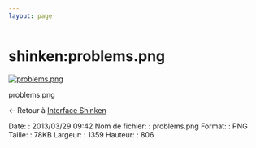 ```yaml
---
layout: page
---
```


shinken:problems.png
====================

[![problems.png](..//assets/media/shinken/problems.png@cache=&w=900&h=533 "problems.png")](..//assets/media/shinken/problems.png@cache= "Afficher le fichier original")

problems.png

← Retour à [Interface
Shinken](../../shinken/shinken-use-ui.html "shinken:shinken-use-ui")

Date:
:   2013/03/29 09:42
Nom de fichier:
:   problems.png
Format:
:   PNG
Taille:
:   78KB
Largeur:
:   1359
Hauteur:
:   806

